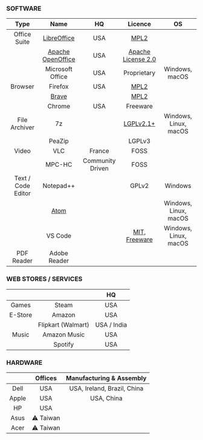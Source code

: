 ### SOFTWARE

| Type | Name | HQ | Licence | OS |
| :---: | :---: | :---: | :---: | :---: |
| Office Suite | [LibreOffice](https://www.libreoffice.org/) | USA | [MPL2](https://www.libreoffice.org/about-us/licenses) ||
|| [Apache OpenOffice](https://www.openoffice.org/) | USA | [Apache License 2.0](https://www.openoffice.org/license.html) ||
|| Microsoft Office | USA | Proprietary | Windows, macOS |
| Browser | Firefox | USA | [MPL2](https://www.mozilla.org/en-US/MPL/2.0/) ||
|| [Brave](https://brave.com/) || [MPL2](https://github.com/brave/brave-browser/blob/master/LICENSE) ||
||Chrome | USA | Freeware ||
| File Archiver | 7z || [LGPLv2.1+](https://www.7-zip.org/license.txt) | Windows, Linux, macOS |
|| PeaZip || LGPLv3 ||
| Video | VLC | France | FOSS ||
|| MPC-HC | Community Driven | FOSS ||
| Text / Code Editor | Notepad++ || GPLv2 | Windows |
|| [Atom](https://atom.io/) ||| Windows, Linux, macOS |
|| VS Code || [MIT, Freeware](https://code.visualstudio.com/License/) | Windows, Linux, macOS |
| PDF Reader | Adobe Reader ||||

### WEB STORES / SERVICES

||| HQ |
| :---: | :---: | :---: |
| Games | Steam | USA |
| E-Store | Amazon | USA |
|| Flipkart (Walmart) | USA / India |
| Music | Amazon Music | USA |
|| Spotify | USA |

### HARDWARE

|| Offices | Manufacturing & Assembly |
| :---: | :---: | :---: |
| Dell | USA | USA, Ireland, Brazil, China |
| Apple | USA | USA, China |
| HP | USA ||
| Asus | ⚠ Taiwan ||
| Acer | ⚠ Taiwan ||

				
